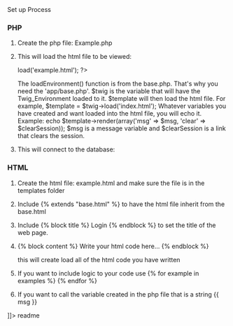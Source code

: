 <snippet>
  <content><![CDATA[
# Theme_Park_RoR_Project

## Set up Process

### PHP

1. Create the php file: Example.php

2. This will load the html file to be viewed:
    <?php
      include 'app/base.php';
      $twig = loadEnvironment();
      $template = $twig->load('example.html');
    ?>
    
    The loadEnvironment() function is from the base.php.
    That's why you need the 'app/base.php'.
    $twig is the variable that will have the Twig_Environment loaded to it.
    $template will then load the html file.
    For example, $template = $twig->load('index.html');
    Whatever variables you have created and want loaded into the html file, you will echo it.
    Example: echo $template->render(array('msg' => $msg, 'clear' => $clearSession));
    $msg is a message variable and $clearSession is a link that clears the session.
    
3. This will connect to the database:
    <?php
      $isDevelopment = false;
      $db = loadDB($isDevelopment);
      
      will create the database connection.
    ?>


### HTML

1. Create the html file: example.html and make sure the file is in the templates folder

2. Include {% extends "base.html" %} to have the html file inherit from the base.html

3. Include {% block title %} Login {% endblock %} to set the title of the web page.

4. {% block content %}
    Write your html code here...
    {% endblock %}
    
    this will create load all of the html code you have written
    
5. If you want to include logic to your code use
    {% for example in examples %}
    {% endfor %}

6. If you want to call the variable created in the php file that is a string
    {{ msg }}

]]></content>
  <tabTrigger>readme</tabTrigger>
</snippet>